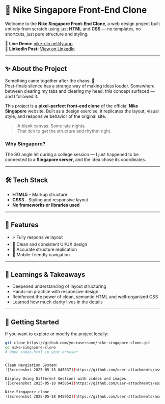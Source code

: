 # 🏈 Nike Singapore Front-End Clone

Welcome to the **Nike Singapore Front-End Clone**, a web design project built entirely from scratch using just **HTML** and **CSS** — no templates, no shortcuts, just pure structure and styling.

🔗 **Live Demo:** [nike-cln.netlify.app](https://nike-cln.netlify.app/)  
🔗 **LinkedIn Post:** [View on LinkedIn](https://lnkd.in/ee5rwmQt)

---

## ✨ About the Project

Something came together after the chaos. 🧩  
Post-finals silence has a strange way of making ideas louder. Somewhere between clearing my tabs and clearing my head, this concept surfaced — and I followed it.

This project is a **pixel-perfect front-end clone** of the official **Nike Singapore** website. Built as a design exercise, it replicates the layout, visual style, and responsive behavior of the original site.

> A blank canvas. Some late nights.  
> That itch to get the structure and rhythm right.

### Why Singapore?
The SG angle hit during a college session — I just happened to be connected to a **Singapore server**, and the idea chose its coordinates.

---

## 🛠️ Tech Stack

- **HTML5** – Markup structure
- **CSS3** – Styling and responsive layout
- **No frameworks or libraries used**

---

## 📐 Features

- ⚡ Fully responsive layout
- 🎨 Clean and consistent UI/UX design
- 🧩 Accurate structure replication
- 📱 Mobile-friendly navigation

---

## 🧠 Learnings & Takeaways

- Deepened understanding of layout structuring
- Hands-on practice with responsive design
- Reinforced the power of clean, semantic HTML and well-organized CSS
- Learned how much clarity lives in the details

---

## 🚀 Getting Started

If you want to explore or modify the project locally:

```bash
git clone https://github.com/yourusername/nike-singapore-clone.git
cd nike-singapore-clone
# Open index.html in your browser


Clean Navgiation System:
![Screenshot 2025-05-18 045837](https://github.com/user-attachments/assets/f850cb1d-2555-4a3b-8437-b8742e9471cc)

Display Using Different Sections with videos and images
![Screenshot 2025-05-18 045854](https://github.com/user-attachments/assets/e34e0d9e-610e-4f2a-bbeb-b3863be27bce)

Nike-Singapore clone
![Screenshot 2025-05-18 045952](https://github.com/user-attachments/assets/c132853b-6720-4d0b-b9fe-11cf4ae44cde)
